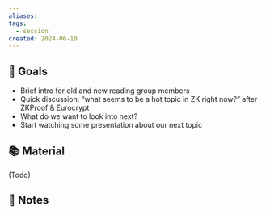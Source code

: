```yaml
---
aliases: 
tags:
  - session
created: 2024-06-10
---
```


## 🎯 Goals
- Brief intro for old and new reading group members
- Quick discussion: “what seems to be a hot topic in ZK right now?” after ZKProof & Eurocrypt
- What do we want to look into next?
- Start watching some presentation about our next topic

## 📚 Material
(Todo)

## 📝 Notes
